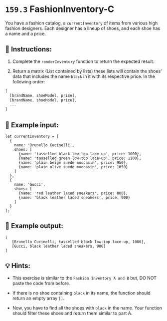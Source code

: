 # `159.3` FashionInventory-C

You have a fashion catalog, a `currentInventory` of items from various high fashion designers. Each designer has a lineup of shoes, and each shoe has a name and a price.

## 📝 Instructions:

1. Complete the `renderInventory` function to return the expected result.

2. Return a matrix (List contained by lists) these lists will contain the shoes' data that includes the name `black` in it with its respective price. In the following order:

```js
[
  [brandName, shoeModel, price],
  [brandName, shoeModel, price],
  ...
]
```

## 📎 Example input: 

```JS
let currentInventory = [
  {
    name: 'Brunello Cucinelli',
    shoes: [
      {name: 'tasselled black low-top lace-up', price: 1000},
      {name: 'tasselled green low-top lace-up', price: 1100},
      {name: 'plain beige suede moccasin', price: 950},
      {name: 'plain olive suede moccasin', price: 1050}
    ]
  },
  {
    name: 'Gucci',
    shoes: [
      {name: 'red leather laced sneakers', price: 800},
      {name: 'black leather laced sneakers', price: 900}
    ]
  }
];
```

 ## 📎 Example output:
 
```Js
[
   [Brunello Cucinelli, tasselled black low-top lace-up, 1000],
   [Gucci, black leather laced sneakers, 900]
]
```

## 💡 Hints:

+ This exercise is similar to the `Fashion Inventory A and B` but, DO NOT paste the code from before.

+ If there is no shoe containing `black` in its name, the function should return an empty array `[]`.

+ Now, you have to find all the shoes with `black` in the name. Your function should filter these shoes and return them similar to part A.
